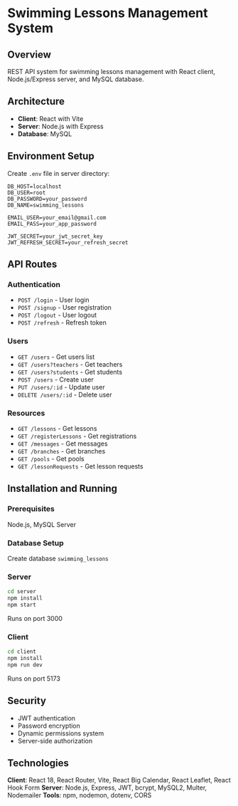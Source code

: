# Swimming Lessons Management System

## Overview
REST API system for swimming lessons management with React client, Node.js/Express server, and MySQL database.

## Architecture
- **Client**: React with Vite
- **Server**: Node.js with Express
- **Database**: MySQL

## Environment Setup
Create `.env` file in server directory:

```env
DB_HOST=localhost
DB_USER=root
DB_PASSWORD=your_password
DB_NAME=swimming_lessons

EMAIL_USER=your_email@gmail.com
EMAIL_PASS=your_app_password

JWT_SECRET=your_jwt_secret_key
JWT_REFRESH_SECRET=your_refresh_secret
```

## API Routes

### Authentication
- `POST /login` - User login
- `POST /signup` - User registration
- `POST /logout` - User logout
- `POST /refresh` - Refresh token

### Users
- `GET /users` - Get users list
- `GET /users?teachers` - Get teachers
- `GET /users?students` - Get students
- `POST /users` - Create user
- `PUT /users/:id` - Update user
- `DELETE /users/:id` - Delete user

### Resources
- `GET /lessons` - Get lessons
- `GET /registerLessons` - Get registrations
- `GET /messages` - Get messages
- `GET /branches` - Get branches
- `GET /pools` - Get pools
- `GET /lessonRequests` - Get lesson requests

## Installation and Running

### Prerequisites
Node.js, MySQL Server

### Database Setup
Create database `swimming_lessons`

### Server
```bash
cd server
npm install
npm start
```
Runs on port 3000

### Client
```bash
cd client
npm install
npm run dev
```
Runs on port 5173

## Security
- JWT authentication
- Password encryption
- Dynamic permissions system
- Server-side authorization

## Technologies
**Client**: React 18, React Router, Vite, React Big Calendar, React Leaflet, React Hook Form
**Server**: Node.js, Express, JWT, bcrypt, MySQL2, Multer, Nodemailer
**Tools**: npm, nodemon, dotenv, CORS

